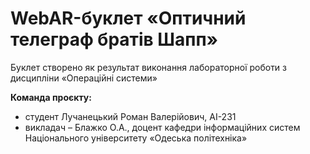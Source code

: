 # WebAR-буклет «Оптичний телеграф братів Шапп»
Буклет створено як результат виконання лабораторної роботи з дисципліни «Операційні системи»

**Команда проєкту:**
- студент Лучанецький Роман Валерійович, АІ-231
- викладач – Блажко О.А., доцент кафедри інформаційних систем Національного університету «Одеська політехніка»
